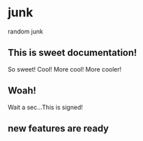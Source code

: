 # junk
random junk

## This is sweet documentation!
So sweet! Cool! More cool! More cooler!

## Woah!
Wait a sec...This is signed!  

## new features are ready
